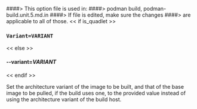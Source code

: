 ####> This option file is used in:
####>   podman build, podman-build.unit.5.md.in
####> If file is edited, make sure the changes
####> are applicable to all of those.
<< if is_quadlet >>
### `Variant=VARIANT`
<< else >>
#### **--variant**=*VARIANT*
<< endif >>

Set the architecture variant of the image to be built, and that of the base
image to be pulled, if the build uses one, to the provided value instead of
using the architecture variant of the build host.
